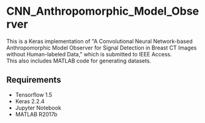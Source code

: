 # CNN_Anthropomorphic_Model_Observer

This is a Keras implementation of "A Convolutional Neural Network-based Anthropomorphic Model Observer for Signal Detection in Breast CT Images without Human-labeled Data," which is submitted to IEEE Access.  
This also includes MATLAB code for generating datasets.

## Requirements

* Tensorflow 1.5
* Keras 2.2.4
* Jupyter Notebook
* MATLAB R2017b
